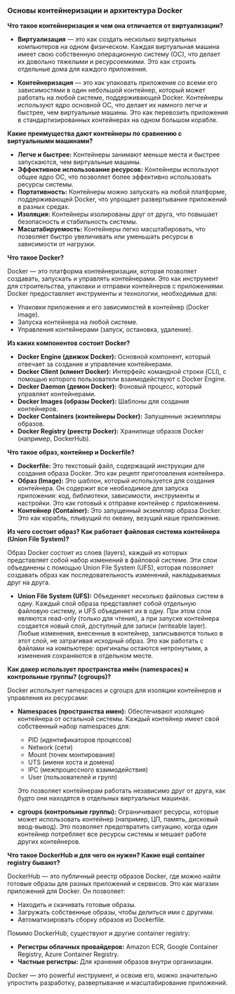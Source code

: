 ### Основы контейнеризации и архитектура Docker

**Что такое контейнеризация и чем она отличается от виртуализации?**

*   **Виртуализация** — это как создать несколько виртуальных компьютеров на одном физическом. Каждая виртуальная машина имеет свою собственную операционную систему (ОС), что делает их довольно тяжелыми и ресурсоемкими. Это как строить отдельные дома для каждого приложения.

*   **Контейнеризация** — это как упаковать приложение со всеми его зависимостями в один небольшой контейнер, который может работать на любой системе, поддерживающей Docker. Контейнеры используют ядро основной ОС, что делает их намного легче и быстрее, чем виртуальные машины. Это как перевозить приложения в стандартизированных контейнерах на одном большом корабле.

**Какие преимущества дают контейнеры по сравнению с виртуальными машинами?**

*   **Легче и быстрее:** Контейнеры занимают меньше места и быстрее запускаются, чем виртуальные машины.
*   **Эффективное использование ресурсов:** Контейнеры используют общее ядро ОС, что позволяет более эффективно использовать ресурсы системы.
*   **Портативность:** Контейнеры можно запускать на любой платформе, поддерживающей Docker, что упрощает развертывание приложений в разных средах.
*   **Изоляция:** Контейнеры изолированы друг от друга, что повышает безопасность и стабильность системы.
*   **Масштабируемость:** Контейнеры легко масштабировать, что позволяет быстро увеличивать или уменьшать ресурсы в зависимости от нагрузки.

**Что такое Docker?**

Docker — это платформа контейнеризации, которая позволяет создавать, запускать и управлять контейнерами. Это как инструмент для строительства, упаковки и отправки контейнеров с приложениями. Docker предоставляет инструменты и технологии, необходимые для:
*   Упаковки приложения и его зависимостей в контейнер (Docker image).
*   Запуска контейнера на любой системе.
*   Управления контейнерами (запуск, остановка, удаление).

**Из каких компонентов состоит Docker?**

*   **Docker Engine (движок Docker):** Основной компонент, который отвечает за создание и управление контейнерами.
*   **Docker Client (клиент Docker):** Интерфейс командной строки (CLI), с помощью которого пользователи взаимодействуют с Docker Engine.
*   **Docker Daemon (демон Docker):** Фоновый процесс, который управляет контейнерами.
*   **Docker Images (образы Docker):** Шаблоны для создания контейнеров.
*   **Docker Containers (контейнеры Docker):** Запущенные экземпляры образов.
*   **Docker Registry (реестр Docker):** Хранилище образов Docker (например, DockerHub).

**Что такое образ, контейнер и Dockerfile?**

*   **Dockerfile:** Это текстовый файл, содержащий инструкции для создания образа Docker. Это как рецепт приготовления контейнера.
*   **Образ (Image):** Это шаблон, который используется для создания контейнера. Он содержит все необходимое для запуска приложения: код, библиотеки, зависимости, инструменты и настройки. Это как готовый к отправке контейнер с приложением.
*   **Контейнер (Container):** Это запущенный экземпляр образа Docker. Это как корабль, плывущий по океану, везущий наше приложение.

**Из чего состоит образ? Как работает файловая система контейнера (Union File System)?**

Образ Docker состоит из слоев (layers), каждый из которых представляет собой набор изменений в файловой системе. Эти слои объединены с помощью Union File System (UFS), которая позволяет создавать образ как последовательность изменений, накладываемых друг на друга.

*   **Union File System (UFS):** Объединяет несколько файловых систем в одну. Каждый слой образа представляет собой отдельную файловую систему, и UFS объединяет их в одну. При этом слои являются read-only (только для чтения), а при запуске контейнера создается новый слой, доступный для записи (writeable layer). Любые изменения, внесенные в контейнер, записываются только в этот слой, не затрагивая исходный образ. Это как работать с файлами на компьютере: оригиналы остаются нетронутыми, а изменения сохраняются в отдельном месте.

**Как докер использует пространства имён (namespaces) и контрольные группы? (cgroups)?**

Docker использует namespaces и cgroups для изоляции контейнеров и управления их ресурсами:
*   **Namespaces (пространства имен):** Обеспечивают изоляцию контейнера от остальной системы. Каждый контейнер имеет свой собственный набор namespaces для:
    *   PID (идентификаторов процессов)
    *   Network (сети)
    *   Mount (точек монтирования)
    *   UTS (имени хоста и домена)
    *   IPC (межпроцессного взаимодействия)
    *   User (пользователей и групп)

    Это позволяет контейнерам работать независимо друг от друга, как будто они находятся в отдельных виртуальных машинах.

*   **cgroups (контрольные группы):** Ограничивают ресурсы, которые может использовать контейнер (например, ЦП, память, дисковый ввод-вывод). Это позволяет предотвратить ситуацию, когда один контейнер потребляет все ресурсы системы и мешает работе других контейнеров.

**Что такое DockerHub и для чего он нужен? Какие ещё container registry бывают?**

DockerHub — это публичный реестр образов Docker, где можно найти готовые образы для разных приложений и сервисов. Это как магазин приложений для Docker. Он позволяет:

*   Находить и скачивать готовые образы.
*   Загружать собственные образы, чтобы делиться ими с другими.
*   Автоматизировать сборку образов из Dockerfile.

Помимо DockerHub, существуют и другие container registry:
*   **Регистры облачных провайдеров:** Amazon ECR, Google Container Registry, Azure Container Registry.
*   **Частные регистры:** Для хранения образов внутри организации.

Docker — это powerful инструмент, и освоив его, можно значительно упростить разработку, развертывание и масштабирование приложений.
